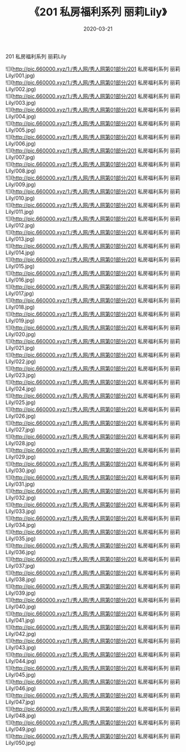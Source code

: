 ﻿---
layout: post
title:  《201 私房福利系列 丽莉Lily》
date:   2020-03-21
img: http://pic.660000.xyz/1:/秀人网/秀人网第01部分/201 私房福利系列 丽莉Lily/000.jpg
categories: [美女, 清纯, 唯美]
---

201 私房福利系列 丽莉Lily

  ![](http://pic.660000.xyz/1:/秀人网/秀人网第01部分/201 私房福利系列 丽莉Lily/001.jpg) <br> ![](http://pic.660000.xyz/1:/秀人网/秀人网第01部分/201 私房福利系列 丽莉Lily/002.jpg) <br> ![](http://pic.660000.xyz/1:/秀人网/秀人网第01部分/201 私房福利系列 丽莉Lily/003.jpg) <br> ![](http://pic.660000.xyz/1:/秀人网/秀人网第01部分/201 私房福利系列 丽莉Lily/004.jpg) <br> ![](http://pic.660000.xyz/1:/秀人网/秀人网第01部分/201 私房福利系列 丽莉Lily/005.jpg) <br> ![](http://pic.660000.xyz/1:/秀人网/秀人网第01部分/201 私房福利系列 丽莉Lily/006.jpg) <br> ![](http://pic.660000.xyz/1:/秀人网/秀人网第01部分/201 私房福利系列 丽莉Lily/007.jpg) <br> ![](http://pic.660000.xyz/1:/秀人网/秀人网第01部分/201 私房福利系列 丽莉Lily/008.jpg) <br> ![](http://pic.660000.xyz/1:/秀人网/秀人网第01部分/201 私房福利系列 丽莉Lily/009.jpg) <br> ![](http://pic.660000.xyz/1:/秀人网/秀人网第01部分/201 私房福利系列 丽莉Lily/010.jpg) <br> ![](http://pic.660000.xyz/1:/秀人网/秀人网第01部分/201 私房福利系列 丽莉Lily/011.jpg) <br> ![](http://pic.660000.xyz/1:/秀人网/秀人网第01部分/201 私房福利系列 丽莉Lily/012.jpg) <br> ![](http://pic.660000.xyz/1:/秀人网/秀人网第01部分/201 私房福利系列 丽莉Lily/013.jpg) <br> ![](http://pic.660000.xyz/1:/秀人网/秀人网第01部分/201 私房福利系列 丽莉Lily/014.jpg) <br> ![](http://pic.660000.xyz/1:/秀人网/秀人网第01部分/201 私房福利系列 丽莉Lily/015.jpg) <br> ![](http://pic.660000.xyz/1:/秀人网/秀人网第01部分/201 私房福利系列 丽莉Lily/016.jpg) <br> ![](http://pic.660000.xyz/1:/秀人网/秀人网第01部分/201 私房福利系列 丽莉Lily/017.jpg) <br> ![](http://pic.660000.xyz/1:/秀人网/秀人网第01部分/201 私房福利系列 丽莉Lily/018.jpg) <br> ![](http://pic.660000.xyz/1:/秀人网/秀人网第01部分/201 私房福利系列 丽莉Lily/019.jpg) <br> ![](http://pic.660000.xyz/1:/秀人网/秀人网第01部分/201 私房福利系列 丽莉Lily/020.jpg) <br> ![](http://pic.660000.xyz/1:/秀人网/秀人网第01部分/201 私房福利系列 丽莉Lily/021.jpg) <br> ![](http://pic.660000.xyz/1:/秀人网/秀人网第01部分/201 私房福利系列 丽莉Lily/022.jpg) <br> ![](http://pic.660000.xyz/1:/秀人网/秀人网第01部分/201 私房福利系列 丽莉Lily/023.jpg) <br> ![](http://pic.660000.xyz/1:/秀人网/秀人网第01部分/201 私房福利系列 丽莉Lily/024.jpg) <br> ![](http://pic.660000.xyz/1:/秀人网/秀人网第01部分/201 私房福利系列 丽莉Lily/025.jpg) <br> ![](http://pic.660000.xyz/1:/秀人网/秀人网第01部分/201 私房福利系列 丽莉Lily/026.jpg) <br> ![](http://pic.660000.xyz/1:/秀人网/秀人网第01部分/201 私房福利系列 丽莉Lily/027.jpg) <br> ![](http://pic.660000.xyz/1:/秀人网/秀人网第01部分/201 私房福利系列 丽莉Lily/028.jpg) <br> ![](http://pic.660000.xyz/1:/秀人网/秀人网第01部分/201 私房福利系列 丽莉Lily/029.jpg) <br> ![](http://pic.660000.xyz/1:/秀人网/秀人网第01部分/201 私房福利系列 丽莉Lily/030.jpg) <br> ![](http://pic.660000.xyz/1:/秀人网/秀人网第01部分/201 私房福利系列 丽莉Lily/031.jpg) <br> ![](http://pic.660000.xyz/1:/秀人网/秀人网第01部分/201 私房福利系列 丽莉Lily/032.jpg) <br> ![](http://pic.660000.xyz/1:/秀人网/秀人网第01部分/201 私房福利系列 丽莉Lily/033.jpg) <br> ![](http://pic.660000.xyz/1:/秀人网/秀人网第01部分/201 私房福利系列 丽莉Lily/034.jpg) <br> ![](http://pic.660000.xyz/1:/秀人网/秀人网第01部分/201 私房福利系列 丽莉Lily/035.jpg) <br> ![](http://pic.660000.xyz/1:/秀人网/秀人网第01部分/201 私房福利系列 丽莉Lily/036.jpg) <br> ![](http://pic.660000.xyz/1:/秀人网/秀人网第01部分/201 私房福利系列 丽莉Lily/037.jpg) <br> ![](http://pic.660000.xyz/1:/秀人网/秀人网第01部分/201 私房福利系列 丽莉Lily/038.jpg) <br> ![](http://pic.660000.xyz/1:/秀人网/秀人网第01部分/201 私房福利系列 丽莉Lily/039.jpg) <br> ![](http://pic.660000.xyz/1:/秀人网/秀人网第01部分/201 私房福利系列 丽莉Lily/040.jpg) <br> ![](http://pic.660000.xyz/1:/秀人网/秀人网第01部分/201 私房福利系列 丽莉Lily/041.jpg) <br> ![](http://pic.660000.xyz/1:/秀人网/秀人网第01部分/201 私房福利系列 丽莉Lily/042.jpg) <br> ![](http://pic.660000.xyz/1:/秀人网/秀人网第01部分/201 私房福利系列 丽莉Lily/043.jpg) <br> ![](http://pic.660000.xyz/1:/秀人网/秀人网第01部分/201 私房福利系列 丽莉Lily/044.jpg) <br> ![](http://pic.660000.xyz/1:/秀人网/秀人网第01部分/201 私房福利系列 丽莉Lily/045.jpg) <br> ![](http://pic.660000.xyz/1:/秀人网/秀人网第01部分/201 私房福利系列 丽莉Lily/046.jpg) <br> ![](http://pic.660000.xyz/1:/秀人网/秀人网第01部分/201 私房福利系列 丽莉Lily/047.jpg) <br> ![](http://pic.660000.xyz/1:/秀人网/秀人网第01部分/201 私房福利系列 丽莉Lily/048.jpg) <br> ![](http://pic.660000.xyz/1:/秀人网/秀人网第01部分/201 私房福利系列 丽莉Lily/049.jpg) <br> ![](http://pic.660000.xyz/1:/秀人网/秀人网第01部分/201 私房福利系列 丽莉Lily/050.jpg) <br>